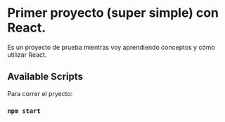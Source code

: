 # Primer proyecto (super simple) con React.

Es un proyecto de prueba mientras voy aprendiendo conceptos y cómo utilizar React.

## Available Scripts

Para correr el pryecto:

### `npm start`

